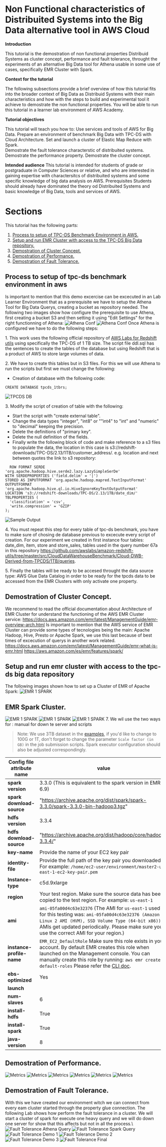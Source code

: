 # Non Functional characteristics of Distribuited Systems into the Big Data alternative tool in AWS Cloud

**Introduction**

This tutorial is the demostration of non functional properties Distribuid Systems as cluster concept, performance and fault tolerance, throught the experiments of an alternative Big Data tool for Athena usable in some use of cases, specifically EMR Cluster with Spark.

**Context for the tutorial**

The following subsections provide a brief overview of how this tutorial fits into the broader context of Big Data as Distribuid Systems with their main characteristics and how with the steps to build and experimental tool it achieve to demostrate the non functional properties.
You will be able to run this tutorial in a learner lab environment of AWS Academy.

**Tutorial objectives**

This tutorial will teach you how to:
Use services and tools of AWS for Big Data.
Prepare an environment of benchmark Big Data with TPC-DS with Cloud Architecture.
Set and launch a cluster of Elastic Map Reduce with Spark.  
Demostrate the fault tolerance characterstic of distribuited systems.
Demostrate the performance property.
Demostrate the cluster concept.

**Intended audience**
This tutorial is intended for students of grade or postgraduate in Computer Sciences or relative, and who are interested in gaining expertise with charactersitcs of distribuited systems and some specific knowledge of big data analysis on AWS.
Prerequisites
Students should already have dominated the theory od Distribuited Systems and basic knowledge of Big Data, tools and services of AWS.
# Sections
This tutorial has the following parts:
1. [Process to setup of TPC-DS Benchmark Environment in AWS.](#process-to-setup-of-tpc-ds-benchmark-environment-in-aws)
2. [Setup and run EMR Cluster with access to the TPC-DS Big Data repository.](#setup-and-run-emr-cluster-with-access-to-the-tpc-ds-big-data-repository)
3. [Demostration of Cluster Concept.](#)
4. [Demostration of Performance.](#)
5. [Demostration of Fault Tolerance.](#)
   
## Process to setup of tpc-ds benchmark environment in aws

Is important to mention that this demo excercise can be excecuted in an Lab Learner Environment that as a prerequisite we have to setup the Athena Tool for Big Data Querys, creating a bucket as repository needed.
The following two images show how configure the prerequisite to use Athena, first creating a bucket S3 and then setting it using "Edit Settings" for the right functionning of Athena:
![Athena Conf](img/athena_conf.png)
![Athena Conf](img/athena_conf2.png)
Once Athena is configured we have to do the following steps:

1\. This work uses the following official repository of [AWS Labs for Redshift utils](https://github.com/awslabs/amazon-redshift-utils/tree/master/src/CloudDataWarehouseBenchmark/Cloud-DWB-Derived-from-TPCDS/1TB) using specifically the TPC-DS of 1 TB size. The script file ddl.sql has the sentences to create the tables of the database but using Redshift that is a product of AWS to store large volumes of data.

2\. We have to create this tables but in S3 files. For this we will use Athena to run the scripts but first we must change the following:
- Creation of database with the following code:
```
CREATE DATABASE tpcds_1tbrs;
```
![TPCDS DB](img/tpcds_db.png)

3\. Modify the script of creation of table with the following:
- Start the script with "create external table".
- Change the data types "integer", "int8" or ""int4" to "int" and "numeric" to "decimal" keeping the precision.
- Delete the definitions of "primary key".
- Delete the null definition of the fields.
- Finally write the following block of code and make reference to a s3 files to populate the data, the location in this case is s3://redshift-downloads/TPC-DS/2.13/1TB/customer_address/. e.g. location and next between quotes the link to s3 repository:
```
  ROW FORMAT SERDE 'org.apache.hadoop.hive.serde2.lazy.LazySimpleSerDe'
WITH SERDEPROPERTIES ('field.delim' = '|')
STORED AS INPUTFORMAT 'org.apache.hadoop.mapred.TextInputFormat' OUTPUTFORMAT 'org.apache.hadoop.hive.ql.io.HiveIgnoreKeyTextOutputFormat'
LOCATION 's3://redshift-downloads/TPC-DS/2.13/1TB/date_dim/'
TBLPROPERTIES (
  'classification' = 'csv',
  'write.compression' = 'GZIP'
);
```
![Sample Output](img/script_table_exc.png)

4\. You must repeat this step for every table of tpc-ds benchmark, you have to make sure of chosing de database previous to excecute every script of creation. For our experiment we created in first instance four tables: date_dim, item, store and store_sales, tables used in the query number 67a in this repository https://github.com/awslabs/amazon-redshift-utils/tree/master/src/CloudDataWarehouseBenchmark/Cloud-DWB-Derived-from-TPCDS/1TB/queries.

5\. Finally the tables will be ready to be accesed throught the data source type: AWS Glue Data Catalog in order to be ready for the tpcds data to be accessed from the EMR Clusters with only activate one property.

## Demostration of Cluster Concept.
We recommend to read the official documentation about Architecture of EMR Cluster for understand the functioning of the AWS EMR Cluster service: https://docs.aws.amazon.com/emr/latest/ManagementGuide/emr-overview-arch.html
Is important to mention that the AWS service of EMR Cluster can provide some types of tecnologies being the main: Apache Hadoop, Hive, Presto or Apache Spark, we use this last because of best times of excecution of querys in another work related. https://docs.aws.amazon.com/emr/latest/ManagementGuide/emr-what-is-emr.html 
https://aws.amazon.com/es/emr/features/spark/

## Setup and run emr cluster with access to the tpc-ds big data repository
The following images shown how to set up a Cluster of EMR of Apache Spark:
![EMR 1 SPARK](img/cluster1.png)

## EMR Spark Cluster.
![EMR 1 SPARK](img/cluster2.png)
![EMR 1 SPARK](img/cluster3.png)
![EMR 1 SPARK](img/cluster_final.png)
7. We wil use the  two ways for : manual for down te server and scripts  
> Note: We use 3TB dataset in the [examples](./examples), if you'd like to change to 100G or 1T, don't forget to change the parameter `Scale factor (in GB)` in the job submission scripts. Spark executor configuration should also be adjusted correspondingly.

| **Config file attribute name** | **value** |       
| ------------------------------ | --------- |      
| **spark version** | 3.3.0 (This is equivalent to the spark version in EMR 6.9) |
| **spark download-source**| "https://archive.apache.org/dist/spark/spark-3.3.0/spark-3.3.0-bin-hadoop3.tgz"      |
| **hdfs version** | 3.3.4 |
| **hdfs download-source** | "https://archive.apache.org/dist/hadoop/core/hadoop-3.3.4/"|
| **key-name** | Provide the name of your EC2 key pair |
| **identity-file**      | Provide the full path of the key pair you downloaded. For example: `/home/ec2-user/environment/master2-us-east-1-ec2-key-pair.pem`|
| **Instance-type**      | c5d.9xlarge |
| **region** | Your test region. Make sure the source data has been copied to the test region. For example: `us-east-1`|
| **ami** | `ami-05fa00d4c63e32376`  (The AMI for `us-east-1` used for this testing was: `ami-05fa00d4c63e32376 (Amazon Linux 2 AMI (HVM), SSD Volume Type (64-bit x86))`. AMIs get updated periodically. Please make sure you use the correct AMI for your region.)|
| **instance-profile-name** | `EMR_EC2_DefaultRole` Make sure this role exists in your account. By default EMR creates this role when launched on the Management console. You can manually create this role by running: `aws emr create-default-roles` Please refer the [CLI doc](https://docs.aws.amazon.com/cli/latest/reference/emr/create-default-roles.html). |
| **ebs-optimized**      | Yes                                         |
| **launch**             |                                             |
| **num-slaves**         | 6                                           |
| **install-hdfs**       | True                                        |
| **install-spark**      | True                                        |
| **java-version**       | 8                                           |

## Demostration of Performance.
![Metrics](img/metrics.png)
![Metrics](img/metrics1.png)
![Metrics](img/metrics2.png)
![Metrics](img/metrics3.png)
![Metrics](img/metrics4.png)
![Metrics](img/metrics5.png)

## Demostration of Fault Tolerance.
With this we have created our environment witch we can connect from every eam cluster started through the property glue connection. The following Lab shows how perform the fault tolerance in a cluster. We will start a cluster of spark for execute one heavy query and we will do down one server for show that this affects but not in all the process.\ 
![Fault Tolerance Athena Query](img/ft_athena.png)
![Fault Tolerance Spark Query](img/fp_query_sp.png)
![Fault Tolerance Demo 1](img/ft_demo_1.png)
![Fault Tolerance Demo 2](img/ft_demo_2.png)
![Fault Tolerance Demo 3](img/ft_demo_3.png)
![Fault Tolerance Final](img/ft_final.png)
